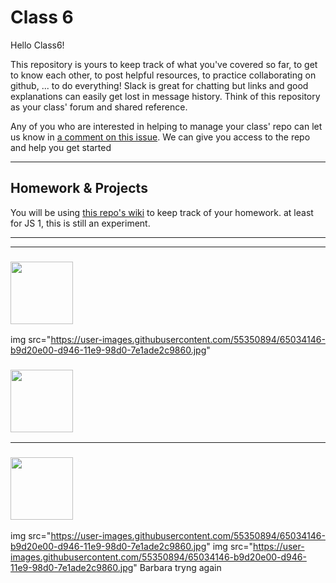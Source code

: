 # Class 6

Hello Class6!  

This repository is yours to keep track of what you've covered so far, to get to know each other, to post helpful resources, to practice collaborating on github, ... to do everything!  Slack is great for chatting but links and good explanations can easily get lost in message history.  Think of this repository as your class' forum and shared reference.

Any of you who are interested in helping to manage your class' repo can let us know in [a comment on this issue](https://github.com/HackYourFutureBEHomework/class-6/issues/1).  We can give you access to the repo and help you get started

---

## Homework & Projects

You will be using [this repo's wiki](https://github.com/HackYourFutureBEHomework/class-6/wiki) to keep track of your homework. at least for JS 1, this is still an experiment.

___
___
### <a href="https://hackyourfuture.be" target="_blank"><img src="https://pbs.twimg.com/profile_images/984474625009741824/Bs_qKx6-_400x400.jpg" width="100" height="100"></img></a>

img src="https://user-images.githubusercontent.com/55350894/65034146-b9d20e00-d946-11e9-98d0-7e1ade2c9860.jpg"

### <a href="https://hackyourfuture.be" target="_blank"><img src="https://user-images.githubusercontent.com/55350894/65034146-b9d20e00-d946-11e9-98d0-7e1ade2c9860.jpg" width="100" height="100"></img></a>

___
### <a href="https://hackyourfuture.be" target="_blank"><img src="https://pbs.twimg.com/profile_images/984474625009741824/Bs_qKx6-_400x400.jpg" width="100" height="100"></img></a>
img src="https://user-images.githubusercontent.com/55350894/65034146-b9d20e00-d946-11e9-98d0-7e1ade2c9860.jpg"
img src="https://user-images.githubusercontent.com/55350894/65034146-b9d20e00-d946-11e9-98d0-7e1ade2c9860.jpg"
Barbara tryng again

